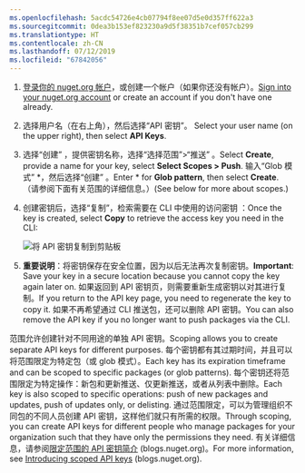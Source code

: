 ```yaml
---
ms.openlocfilehash: 5acdc54726e4cb07794f8ee07d5e0d357ff622a3
ms.sourcegitcommit: 0dea3b153ef823230a9d5f38351b7cef057cb299
ms.translationtype: HT
ms.contentlocale: zh-CN
ms.lasthandoff: 07/12/2019
ms.locfileid: "67842056"
---
```

1. <span data-ttu-id="61e41-101">[登录你的 nuget.org 帐户](https://www.nuget.org/users/account/LogOn?returnUrl=%2F)，或创建一个帐户（如果你还没有帐户）。</span><span class="sxs-lookup"><span data-stu-id="61e41-101">[Sign into your nuget.org account](https://www.nuget.org/users/account/LogOn?returnUrl=%2F) or create an account if you don't have one already.</span></span>

1. <span data-ttu-id="61e41-102">选择用户名（在右上角），然后选择“API 密钥”。 </span><span class="sxs-lookup"><span data-stu-id="61e41-102">Select your user name (on the upper right), then select **API Keys**.</span></span>

1. <span data-ttu-id="61e41-103">选择“创建”  ，提供密钥名称，选择“选择范围”>“推送”  。</span><span class="sxs-lookup"><span data-stu-id="61e41-103">Select **Create**, provide a name for your key, select **Select Scopes > Push**.</span></span> <span data-ttu-id="61e41-104">输入“Glob 模式”  \*，然后选择“创建”  。</span><span class="sxs-lookup"><span data-stu-id="61e41-104">Enter \* for **Glob pattern**, then select **Create**.</span></span> <span data-ttu-id="61e41-105">（请参阅下面有关范围的详细信息。）</span><span class="sxs-lookup"><span data-stu-id="61e41-105">(See below for more about scopes.)</span></span>

1. <span data-ttu-id="61e41-106">创建密钥后，选择“复制”，检索需要在 CLI 中使用的访问密钥  ：</span><span class="sxs-lookup"><span data-stu-id="61e41-106">Once the key is created, select **Copy** to retrieve the access key you need in the CLI:</span></span>

    ![将 API 密钥复制到剪贴板](../media/QS_Create-02-APIKey.png)

1. <span data-ttu-id="61e41-108">**重要说明**：将密钥保存在安全位置，因为以后无法再次复制密钥。</span><span class="sxs-lookup"><span data-stu-id="61e41-108">**Important**: Save your key in a secure location because you cannot copy the key again later on.</span></span> <span data-ttu-id="61e41-109">如果返回到 API 密钥页，则需要重新生成密钥以对其进行复制。</span><span class="sxs-lookup"><span data-stu-id="61e41-109">If you return to the API key page, you need to regenerate the key to copy it.</span></span> <span data-ttu-id="61e41-110">如果不再希望通过 CLI 推送包，还可以删除 API 密钥。</span><span class="sxs-lookup"><span data-stu-id="61e41-110">You can also remove the API key if you no longer want to push packages via the CLI.</span></span>

<span data-ttu-id="61e41-111">范围允许创建针对不同用途的单独 API 密钥。</span><span class="sxs-lookup"><span data-stu-id="61e41-111">Scoping allows you to create separate API keys for different purposes.</span></span> <span data-ttu-id="61e41-112">每个密钥都有其过期时间，并且可以将范围限定为特定包（或 glob 模式）。</span><span class="sxs-lookup"><span data-stu-id="61e41-112">Each key has its expiration timeframe and can be scoped to specific packages (or glob patterns).</span></span> <span data-ttu-id="61e41-113">每个密钥还将范围限定为特定操作：新包和更新推送、仅更新推送，或者从列表中删除。</span><span class="sxs-lookup"><span data-stu-id="61e41-113">Each key is also scoped to specific operations: push of new packages and updates, push of updates only, or delisting.</span></span> <span data-ttu-id="61e41-114">通过范围限定，可以为管理组织不同包的不同人员创建 API 密钥，这样他们就只有所需的权限。</span><span class="sxs-lookup"><span data-stu-id="61e41-114">Through scoping, you can create API keys for different people who manage packages for your organization such that they have only the permissions they need.</span></span> <span data-ttu-id="61e41-115">有关详细信息，请参阅[限定范围的 API 密钥简介](https://blog.nuget.org/20170202/introducing-scoped-api-keys.html) (blogs.nuget.org)。</span><span class="sxs-lookup"><span data-stu-id="61e41-115">For more information, see [Introducing scoped API keys](https://blog.nuget.org/20170202/introducing-scoped-api-keys.html) (blogs.nuget.org).</span></span>